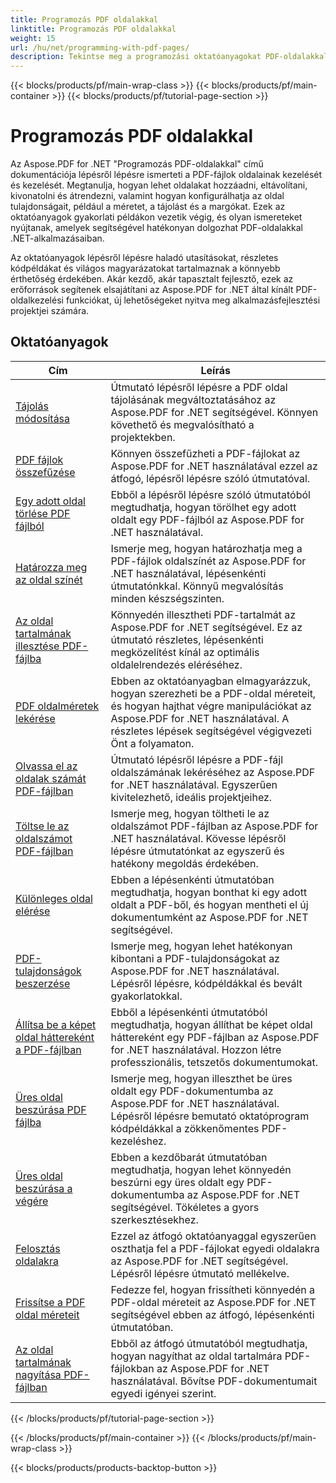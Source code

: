 ```yaml
---
title: Programozás PDF oldalakkal
linktitle: Programozás PDF oldalakkal
weight: 15
url: /hu/net/programming-with-pdf-pages/
description: Tekintse meg a programozási oktatóanyagokat PDF-oldalakkal az Aspose.PDF for .NET használatával. Ismerje meg, hogyan kezelheti és testreszabhatja a PDF-fájlok oldalait.
---
```


{{< blocks/products/pf/main-wrap-class >}}
{{< blocks/products/pf/main-container >}}
{{< blocks/products/pf/tutorial-page-section >}}

# Programozás PDF oldalakkal

Az Aspose.PDF for .NET "Programozás PDF-oldalakkal" című dokumentációja lépésről lépésre ismerteti a PDF-fájlok oldalainak kezelését és kezelését. Megtanulja, hogyan lehet oldalakat hozzáadni, eltávolítani, kivonatolni és átrendezni, valamint hogyan konfigurálhatja az oldal tulajdonságait, például a méretet, a tájolást és a margókat. Ezek az oktatóanyagok gyakorlati példákon vezetik végig, és olyan ismereteket nyújtanak, amelyek segítségével hatékonyan dolgozhat PDF-oldalakkal .NET-alkalmazásaiban.

Az oktatóanyagok lépésről lépésre haladó utasításokat, részletes kódpéldákat és világos magyarázatokat tartalmaznak a könnyebb érthetőség érdekében. Akár kezdő, akár tapasztalt fejlesztő, ezek az erőforrások segítenek elsajátítani az Aspose.PDF for .NET által kínált PDF-oldalkezelési funkciókat, új lehetőségeket nyitva meg alkalmazásfejlesztési projektjei számára.

## Oktatóanyagok
| Cím | Leírás |
| --- | --- | 
| [Tájolás módosítása](./change-orientation/) | Útmutató lépésről lépésre a PDF oldal tájolásának megváltoztatásához az Aspose.PDF for .NET segítségével. Könnyen követhető és megvalósítható a projektekben. |  
| [PDF fájlok összefűzése](./concatenate-pdf-files/) | Könnyen összefűzheti a PDF-fájlokat az Aspose.PDF for .NET használatával ezzel az átfogó, lépésről lépésre szóló útmutatóval. |  
| [Egy adott oldal törlése PDF fájlból](./delete-particular-page/) | Ebből a lépésről lépésre szóló útmutatóból megtudhatja, hogyan törölhet egy adott oldalt egy PDF-fájlból az Aspose.PDF for .NET használatával. |  
| [Határozza meg az oldal színét](./determine-page-color/) | Ismerje meg, hogyan határozhatja meg a PDF-fájlok oldalszínét az Aspose.PDF for .NET használatával, lépésenkénti útmutatónkkal. Könnyű megvalósítás minden készségszinten. |  
| [Az oldal tartalmának illesztése PDF-fájlba](./fit-page-contents/) | Könnyedén illesztheti PDF-tartalmát az Aspose.PDF for .NET segítségével. Ez az útmutató részletes, lépésenkénti megközelítést kínál az optimális oldalelrendezés eléréséhez. |  
| [PDF oldalméretek lekérése](./get-dimensions/) | Ebben az oktatóanyagban elmagyarázzuk, hogyan szerezheti be a PDF-oldal méreteit, és hogyan hajthat végre manipulációkat az Aspose.PDF for .NET használatával. A részletes lépések segítségével végigvezeti Önt a folyamaton. |  
| [Olvassa el az oldalak számát PDF-fájlban](./get-number-of-pages/) | Útmutató lépésről lépésre a PDF-fájl oldalszámának lekéréséhez az Aspose.PDF for .NET használatával. Egyszerűen kivitelezhető, ideális projektjeihez. |  
| [Töltse le az oldalszámot PDF-fájlban](./get-page-count/) | Ismerje meg, hogyan töltheti le az oldalszámot PDF-fájlban az Aspose.PDF for .NET használatával. Kövesse lépésről lépésre útmutatónkat az egyszerű és hatékony megoldás érdekében. |  
| [Különleges oldal elérése](./get-particular-page/) | Ebben a lépésenkénti útmutatóban megtudhatja, hogyan bonthat ki egy adott oldalt a PDF-ből, és hogyan mentheti el új dokumentumként az Aspose.PDF for .NET segítségével. |  
| [PDF-tulajdonságok beszerzése](./get-properties/) | Ismerje meg, hogyan lehet hatékonyan kibontani a PDF-tulajdonságokat az Aspose.PDF for .NET használatával. Lépésről lépésre, kódpéldákkal és bevált gyakorlatokkal. |  
| [Állítsa be a képet oldal háttereként a PDF-fájlban](./image-as-background/) | Ebből a lépésenkénti útmutatóból megtudhatja, hogyan állíthat be képet oldal háttereként egy PDF-fájlban az Aspose.PDF for .NET használatával. Hozzon létre professzionális, tetszetős dokumentumokat. |  
| [Üres oldal beszúrása PDF fájlba](./insert-empty-page/) | Ismerje meg, hogyan illeszthet be üres oldalt egy PDF-dokumentumba az Aspose.PDF for .NET használatával. Lépésről lépésre bemutató oktatóprogram kódpéldákkal a zökkenőmentes PDF-kezeléshez. |  
| [Üres oldal beszúrása a végére](./insert-empty-page-at-end/) | Ebben a kezdőbarát útmutatóban megtudhatja, hogyan lehet könnyedén beszúrni egy üres oldalt egy PDF-dokumentumba az Aspose.PDF for .NET segítségével. Tökéletes a gyors szerkesztésekhez. |  
| [Felosztás oldalakra](./split-to-pages/) | Ezzel az átfogó oktatóanyaggal egyszerűen oszthatja fel a PDF-fájlokat egyedi oldalakra az Aspose.PDF for .NET segítségével. Lépésről lépésre útmutató mellékelve. |  
| [Frissítse a PDF oldal méreteit](./update-dimensions/) | Fedezze fel, hogyan frissítheti könnyedén a PDF-oldal méreteit az Aspose.PDF for .NET segítségével ebben az átfogó, lépésenkénti útmutatóban. |  
| [Az oldal tartalmának nagyítása PDF-fájlban](./zoom-to-page-contents/) | Ebből az átfogó útmutatóból megtudhatja, hogyan nagyíthat az oldal tartalmára PDF-fájlokban az Aspose.PDF for .NET használatával. Bővítse PDF-dokumentumait egyedi igényei szerint. |  
{{< /blocks/products/pf/tutorial-page-section >}}

{{< /blocks/products/pf/main-container >}}
{{< /blocks/products/pf/main-wrap-class >}}

{{< blocks/products/products-backtop-button >}}
